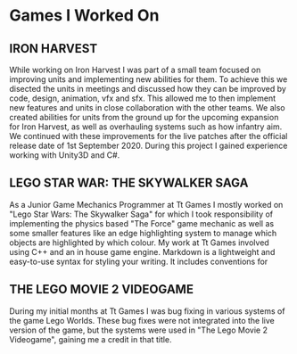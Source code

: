 # Games I Worked On

## IRON HARVEST
While working on Iron Harvest I was part of a small team focused on improving units and implementing new abilities for them. To achieve this we disected the units in meetings and discussed how they can be improved by code, design, animation, vfx and sfx. This allowed me to then implement new features and units in close collaboration with the other teams. We also created abilities for units from the ground up for the upcoming expansion for Iron Harvest, as well as overhauling systems such as how infantry aim. We continued with these improvements for the live patches after the official release date of 1st September 2020. During this project I gained experience working with Unity3D and C#.

## LEGO STAR WAR: THE SKYWALKER SAGA
As a Junior Game Mechanics Programmer at Tt Games I mostly worked on "Lego Star Wars: The Skywalker Saga" for which I took responsibility of implementing the physics based "The Force" game mechanic as well as some smaller features like an edge highlighting system to manage which objects are highlighted by which colour. My work at Tt Games involved using C++ and an in house game engine.
Markdown is a lightweight and easy-to-use syntax for styling your writing. It includes conventions for

## THE LEGO MOVIE 2 VIDEOGAME
During my initial months at Tt Games I was bug fixing in various systems of the game Lego Worlds. These bug fixes were not integrated into the live version of the game, but the systems were used in "The Lego Movie 2 Videogame", gaining me a credit in that title.
